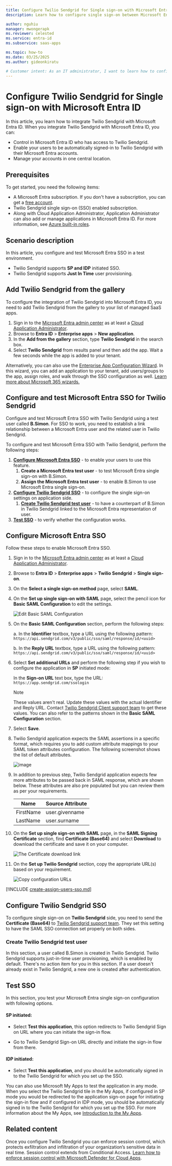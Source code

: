 ```yaml
---
title: Configure Twilio Sendgrid for Single sign-on with Microsoft Entra ID
description: Learn how to configure single sign-on between Microsoft Entra ID and Twilio Sendgrid.

author: nguhiu
manager: mwongerapk
ms.reviewer: celested
ms.service: entra-id
ms.subservice: saas-apps

ms.topic: how-to
ms.date: 03/25/2025
ms.author: gideonkiratu

# Customer intent: As an IT administrator, I want to learn how to configure single sign-on between Microsoft Entra ID and Twilio Sendgrid so that I can control who has access to Twilio Sendgrid, enable automatic sign-in with Microsoft Entra accounts, and manage my accounts in one central location.
---
```


# Configure Twilio Sendgrid for Single sign-on with Microsoft Entra ID

In this article,  you learn how to integrate Twilio Sendgrid with Microsoft Entra ID. When you integrate Twilio Sendgrid with Microsoft Entra ID, you can:

* Control in Microsoft Entra ID who has access to Twilio Sendgrid.
* Enable your users to be automatically signed-in to Twilio Sendgrid with their Microsoft Entra accounts.
* Manage your accounts in one central location.

## Prerequisites

To get started, you need the following items:

* A Microsoft Entra subscription. If you don't have a subscription, you can get a [free account](https://azure.microsoft.com/pricing/purchase-options/azure-account?cid=msft_learn).
* Twilio Sendgrid single sign-on (SSO) enabled subscription.
* Along with Cloud Application Administrator, Application Administrator can also add or manage applications in Microsoft Entra ID.
For more information, see [Azure built-in roles](~/identity/role-based-access-control/permissions-reference.md).

## Scenario description

In this article,  you configure and test Microsoft Entra SSO in a test environment.

* Twilio Sendgrid supports **SP and IDP** initiated SSO.
* Twilio Sendgrid supports **Just In Time** user provisioning.

## Add Twilio Sendgrid from the gallery

To configure the integration of Twilio Sendgrid into Microsoft Entra ID, you need to add Twilio Sendgrid from the gallery to your list of managed SaaS apps.

1. Sign in to the [Microsoft Entra admin center](https://entra.microsoft.com) as at least a [Cloud Application Administrator](~/identity/role-based-access-control/permissions-reference.md#cloud-application-administrator).
1. Browse to **Entra ID** > **Enterprise apps** > **New application**.
1. In the **Add from the gallery** section, type **Twilio Sendgrid** in the search box.
1. Select **Twilio Sendgrid** from results panel and then add the app. Wait a few seconds while the app is added to your tenant.

 Alternatively, you can also use the [Enterprise App Configuration Wizard](https://portal.office.com/AdminPortal/home?Q=Docs#/azureadappintegration). In this wizard, you can add an application to your tenant, add users/groups to the app, assign roles, and walk through the SSO configuration as well. [Learn more about Microsoft 365 wizards.](/microsoft-365/admin/misc/azure-ad-setup-guides)

<a name='configure-and-test-azure-ad-sso-for-twilio-sendgrid'></a>

## Configure and test Microsoft Entra SSO for Twilio Sendgrid

Configure and test Microsoft Entra SSO with Twilio Sendgrid using a test user called **B.Simon**. For SSO to work, you need to establish a link relationship between a Microsoft Entra user and the related user in Twilio Sendgrid.

To configure and test Microsoft Entra SSO with Twilio Sendgrid, perform the following steps:

1. **[Configure Microsoft Entra SSO](#configure-azure-ad-sso)** - to enable your users to use this feature.
    1. **Create a Microsoft Entra test user** - to test Microsoft Entra single sign-on with B.Simon.
    1. **Assign the Microsoft Entra test user** - to enable B.Simon to use Microsoft Entra single sign-on.
1. **[Configure Twilio Sendgrid SSO](#configure-twilio-sendgrid-sso)** - to configure the single sign-on settings on application side.
    1. **[Create Twilio Sendgrid test user](#create-twilio-sendgrid-test-user)** - to have a counterpart of B.Simon in Twilio Sendgrid linked to the Microsoft Entra representation of user.
1. **[Test SSO](#test-sso)** - to verify whether the configuration works.

<a name='configure-azure-ad-sso'></a>

## Configure Microsoft Entra SSO

Follow these steps to enable Microsoft Entra SSO.

1. Sign in to the [Microsoft Entra admin center](https://entra.microsoft.com) as at least a [Cloud Application Administrator](~/identity/role-based-access-control/permissions-reference.md#cloud-application-administrator).
1. Browse to **Entra ID** > **Enterprise apps** > **Twilio Sendgrid** > **Single sign-on**.
1. On the **Select a single sign-on method** page, select **SAML**.
1. On the **Set up single sign-on with SAML** page, select the pencil icon for **Basic SAML Configuration** to edit the settings.

   ![Edit Basic SAML Configuration](common/edit-urls.png)

1. On the **Basic SAML Configuration** section, perform the following steps:

    a. In the **Identifier** textbox, type a URL using the following pattern:
    `https://api.sendgrid.com/v3/public/sso/saml/response/id/<uuid>`

    b. In the **Reply URL** textbox, type a URL using the following pattern:
    `https://api.sendgrid.com/v3/public/sso/saml/response/id/<uuid>`

1. Select **Set additional URLs** and perform the following step if you wish to configure the application in **SP** initiated mode:

    In the **Sign-on URL** text box, type the URL:
    `https://app.sendgrid.com/ssologin`

    > [!NOTE]
    > These values aren't real. Update these values with the actual Identifier and Reply URL. Contact [Twilio Sendgrid Client support team](mailto:help@sendgrid.com) to get these values. You can also refer to the patterns shown in the **Basic SAML Configuration** section.  

1. Select **Save**.

1. Twilio Sendgrid application expects the SAML assertions in a specific format, which requires you to add custom attribute mappings to your SAML token attributes configuration. The following screenshot shows the list of default attributes.

    ![image](common/default-attributes.png)

1. In addition to previous step, Twilio Sendgrid application expects few more attributes to be passed back in SAML response, which are shown below. These attributes are also pre populated but you can review them as per your requirements.

    | Name | Source Attribute|
    | ------------ | --------- |
    | FirstName | user.givenname |
    | LastName | user.surname |

1. On the **Set up single sign-on with SAML** page, in the **SAML Signing Certificate** section,  find **Certificate (Base64)** and select **Download** to download the certificate and save it on your computer.

    ![The Certificate download link](common/certificatebase64.png)

1. On the **Set up Twilio Sendgrid** section, copy the appropriate URL(s) based on your requirement.

    ![Copy configuration URLs](common/copy-configuration-urls.png)

<a name='create-an-azure-ad-test-user'></a>

[!INCLUDE [create-assign-users-sso.md](~/identity/saas-apps/includes/create-assign-users-sso.md)]

## Configure Twilio Sendgrid SSO

To configure single sign-on on **Twilio Sendgrid** side, you need to send the **Certificate (Base64)** to [Twilio Sendgrid support team](mailto:help@sendgrid.com). They set this setting to have the SAML SSO connection set properly on both sides.

### Create Twilio Sendgrid test user

In this section, a user called B.Simon is created in Twilio Sendgrid. Twilio Sendgrid supports just-in-time user provisioning, which is enabled by default. There's no action item for you in this section. If a user doesn't already exist in Twilio Sendgrid, a new one is created after authentication.

## Test SSO

In this section, you test your Microsoft Entra single sign-on configuration with following options. 

#### SP initiated:

* Select **Test this application**, this option redirects to Twilio Sendgrid Sign on URL where you can initiate the sign-in flow.  

* Go to Twilio Sendgrid Sign-on URL directly and initiate the sign-in flow from there.

#### IDP initiated:

* Select **Test this application**, and you should be automatically signed in to the Twilio Sendgrid for which you set up the SSO. 

You can also use Microsoft My Apps to test the application in any mode. When you select the Twilio Sendgrid tile in the My Apps, if configured in SP mode you would be redirected to the application sign-on page for initiating the sign-in flow and if configured in IDP mode, you should be automatically signed in to the Twilio Sendgrid for which you set up the SSO. For more information about the My Apps, see [Introduction to the My Apps](https://support.microsoft.com/account-billing/sign-in-and-start-apps-from-the-my-apps-portal-2f3b1bae-0e5a-4a86-a33e-876fbd2a4510).

## Related content

Once you configure Twilio Sendgrid you can enforce session control, which protects exfiltration and infiltration of your organization’s sensitive data in real time. Session control extends from Conditional Access. [Learn how to enforce session control with Microsoft Defender for Cloud Apps](/cloud-app-security/proxy-deployment-aad).
